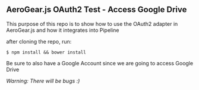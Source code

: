 ## AeroGear.js OAuth2 Test - Access Google Drive

This purpose of this repo is to show how to use the OAuth2 adapter in AeroGear.js and how it integrates into Pipeline

after cloning the repo, run:

    $ npm install && bower install


Be sure to also have a Google Account since we are going to access Google Drive

_Warning: There will be bugs  :)_
